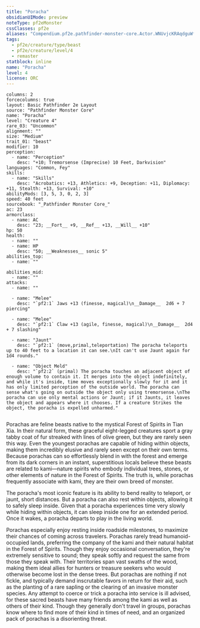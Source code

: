 ```yaml
---
title: "Poracha"
obsidianUIMode: preview
noteType: pf2eMonster
cssClasses: pf2e
aliases: "Compendium.pf2e.pathfinder-monster-core.Actor.WNUvjcKRAqdguWfN" 
tags:
  - pf2e/creature/type/beast
  - pf2e/creature/level/4
  - remaster
statblock: inline
name: "Poracha"
level: 4
license: ORC
---
```


```statblock
columns: 2
forcecolumns: true
layout: Basic Pathfinder 2e Layout
source: "Pathfinder Monster Core"
name: "Poracha"
level: "Creature 4"
rare_03: "Uncommon"
alignment: ""
size: "Medium"
trait_01: "beast"
modifier: 10
perception:
  - name: "Perception"
    desc: "+10; Tremorsense (Imprecise) 10 Feet, Darkvision"
languages: "Common, Fey"
skills:
  - name: "Skills"
    desc: "Acrobatics: +13, Athletics: +9, Deception: +11, Diplomacy: +11, Stealth: +13, Survival: +10"
abilityMods: [3, 5, 3, 0, 2, 3]
speed: 40 feet
sourcebook: "_Pathfinder Monster Core_"
ac: 23
armorclass:
  - name: AC
    desc: "23; __Fort__ +9, __Ref__ +13, __Will__ +10"
hp: 50
health:
  - name: ""
  - name: HP
    desc: "50; __Weaknesses__ sonic 5"
abilities_top:
  - name: ""

abilities_mid:
  - name: ""
attacks:
  - name: ""

  - name: "Melee"
    desc: "`pf2:1` Jaws +13 (finesse, magical)\n__Damage__  2d6 + 7 piercing"

  - name: "Melee"
    desc: "`pf2:1` Claw +13 (agile, finesse, magical)\n__Damage__  2d4 + 7 slashing"

  - name: "Jaunt"
    desc: "`pf2:1` (move,primal,teleportation) The poracha teleports up to 40 feet to a location it can see.\nIt can't use Jaunt again for 1d4 rounds."

  - name: "Object Meld"
    desc: "`pf2:2` (primal) The poracha touches an adjacent object of enough volume to contain it. It merges into the object indefinitely, and while it's inside, time moves exceptionally slowly for it and it has only limited perception of the outside world. The poracha can sense what's going on outside the object only using tremorsense.\nThe poracha can use only mental actions or Jaunt; if it Jaunts, it leaves the object and appears where it chooses. If a creature Strikes the object, the poracha is expelled unharmed."
 
```



Porachas are feline beasts native to the mystical Forest of Spirits in Tian Xia. In their natural form, these graceful eight-legged creatures sport a gray tabby coat of fur streaked with lines of olive green, but they are rarely seen this way. Even the youngest porachas are capable of hiding within objects, making them incredibly elusive and rarely seen except on their own terms. Because porachas can so effortlessly blend in with the forest and emerge from its dark corners in an instant, superstitious locals believe these beasts are related to kami—nature spirits who embody individual trees, stones, or other elements of nature in the Forest of Spirits. The truth is, while porachas frequently associate with kami, they are their own breed of monster.

The poracha's most iconic feature is its ability to bend reality to teleport, or jaunt, short distances. But a poracha can also rest within objects, allowing it to safely sleep inside. Given that a poracha experiences time very slowly while hiding within objects, it can sleep inside one for an extended period. Once it wakes, a poracha departs to play in the living world.

Porachas especially enjoy resting inside roadside milestones, to maximize their chances of coming across travelers. Porachas rarely tread humanoid-occupied lands, preferring the company of the kami and their natural habitat in the Forest of Spirits. Though they enjoy occasional conversation, they're extremely sensitive to sound; they speak softly and request the same from those they speak with. Their territories span vast swaths of the wood, making them ideal allies for hunters or treasure seekers who would otherwise become lost in the dense trees. But porachas are nothing if not fickle, and typically demand inscrutable favors in return for their aid, such as the planting of a rare sapling or the clearing of an invasive monster species. Any attempt to coerce or trick a poracha into service is ill advised, for these sacred beasts have many friends among the kami as well as others of their kind. Though they generally don't travel in groups, porachas know where to find more of their kind in times of need, and an organized pack of porachas is a disorienting threat.
